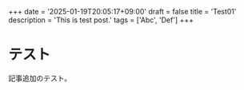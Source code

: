 +++
date = '2025-01-19T20:05:17+09:00'
draft = false
title = 'Test01'
description = 'This is test post.'
tags = ['Abc', 'Def']
+++


# テスト
記事追加のテスト。